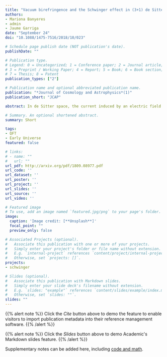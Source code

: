 ```yaml
---
title: "Vacuum birefringence and the Schwinger effect in (3+1) de Sitter"
authors:
- Mariona Banyeres
- admin
- Jaume Garriga
date: "September 24"
doi: "10.1088/1475-7516/2018/10/023"

# Schedule page publish date (NOT publication's date).
publishDate: ""

# Publication type.
# Legend: 0 = Uncategorized; 1 = Conference paper; 2 = Journal article;
# 3 = Preprint / Working Paper; 4 = Report; 5 = Book; 6 = Book section;
# 7 = Thesis; 8 = Patent
publication_types: ["2"]

# Publication name and optional abbreviated publication name.
publication: "*Journal of Cosmology and Astrophysics*(1)"
publication_short: "JCAP"

abstract: In de Sitter space, the current induced by an electric field in vacuum is known to feature certain peculiarities, such as infrared hyperconductivity for light bosons in weak electric fields. Moreover, negative conductivity has been claimed to occur for light bosons in moderate electric fields, and for fermions of any mass in electric fields below a certain threshold. Furthemore, in the limit of large mass and weak electric field, the current contains terms which are not exponentially suppressed, contrary to the semiclassical intuition. Here we explain these behaviors, showing that most of the reported negative conductivity is spurious. First, we show that the terms which are not exponentially suppressed follow precisely from the local Euler-Heisenberg Lagrangian (suitably generalized to curved space). Thus, such terms are unrelated to pair creation or to the transport of electric charge. Rather, they correspond to non-linearities of the electric field (responsible in particular for vacuum birefringence). The remaining contributions are exponentially suppressed and correspond to the creation of Schwinger pairs. Second, we argue that for light carriers the negative term in the regularized current does not correspond to a negative conductivity, but to the logarithmic running of the electric coupling constant, up to the high energy Hubble scale. We conclude that none of the above mentioned negative contributions can cause an instability such as the spontaneous growth of an electric field in de Sitter, at least within the weak coupling regime. Third, we provide a heuristic derivation of infrared hyperconductivity, which clarifies its possible role in magnetogenesis scenarios.

# Summary. An optional shortened abstract.
summary: Short

tags:
- QFT
- Early Universe
featured: false

# links:
# - name: ""
#   url: ""
url_pdf: http://arxiv.org/pdf/1809.08977.pdf
url_code: ''
url_dataset: ''
url_poster: ''
url_project: ''
url_slides: ''
url_source: ''
url_video: ''

# Featured image
# To use, add an image named `featured.jpg/png` to your page's folder. 
image:
  caption: 'Image credit: [**Unsplash**]'
  focal_point: ""
  preview_only: false

# Associated Projects (optional).
#   Associate this publication with one or more of your projects.
#   Simply enter your project's folder or file name without extension.
#   E.g. `internal-project` references `content/project/internal-project/index.md`.
#   Otherwise, set `projects: []`.
projects:
- schwinger

# Slides (optional).
#   Associate this publication with Markdown slides.
#   Simply enter your slide deck's filename without extension.
#   E.g. `slides: "example"` references `content/slides/example/index.md`.
#   Otherwise, set `slides: ""`.
slides: ""
---
```


{{% alert note %}}
Click the *Cite* button above to demo the feature to enable visitors to import publication metadata into their reference management software.
{{% /alert %}}

{{% alert note %}}
Click the *Slides* button above to demo Academic's Markdown slides feature.
{{% /alert %}}

Supplementary notes can be added here, including [code and math](https://sourcethemes.com/academic/docs/writing-markdown-latex/).
